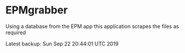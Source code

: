 # EPMgrabber
Using a database from the EPM app this application scrapes the files as required


Latest backup: Sun Sep 22 20:44:01 UTC 2019
